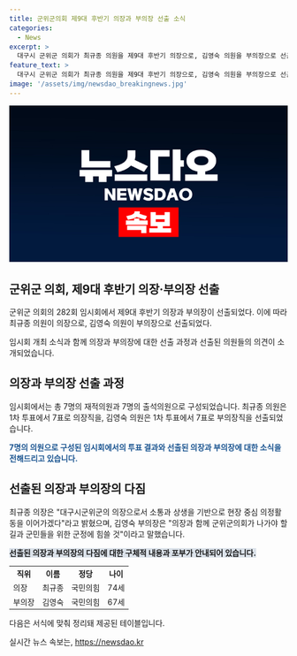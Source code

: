 ```yaml
---
title: 군위군의회 제9대 후반기 의장과 부의장 선출 소식
categories:
  - News
excerpt: >
  대구시 군위군 의회가 최규종 의원을 제9대 후반기 의장으로, 김영숙 의원을 부의장으로 선출했다. 재적의원 7명과 출석의원 7명으로 구성된 임시회에서 1차 투표 결과로 선출되었으며, 최규종 의장은 소통과 상생을 강조하고, 김영숙 부의장은 군민을 위한 군정에 힘쓸 것이라 밝혔다.
feature_text: >
  대구시 군위군 의회가 최규종 의원을 제9대 후반기 의장으로, 김영숙 의원을 부의장으로 선출했다. 재적의원 7명과 출석의원 7명으로 구성된 임시회에서 1차 투표 결과로 선출되었으며, 최규종 의장은 소통과 상생을 강조하고, 김영숙 부의장은 군민을 위한 군정에 힘쓸 것이라 밝혔다.
image: '/assets/img/newsdao_breakingnews.jpg'
---
```


<p><img src="/assets/img/newsdao_breakingnews.jpg" alt="implanttips 속보" /></p>

<h2 data-ke-size="size26">군위군 의회, 제9대 후반기 의장·부의장 선출</h2>

<p>군위군 의회의 282회 임시회에서 제9대 후반기 의장과 부의장이 선출되었다. 이에 따라 최규종 의원이 의장으로, 김영숙 의원이 부의장으로 선출되었다.</p>

<p data-ke-size="size16">임시회 개최 소식과 함께 의장과 부의장에 대한 선출 과정과 선출된 의원들의 의견이 소개되었습니다.</p>

<h2 data-ke-size="size26">의장과 부의장 선출 과정</h2>

<p>임시회에서는 총 7명의 재적의원과 7명의 출석의원으로 구성되었습니다. 최규종 의원은 1차 투표에서 7표로 의장직을, 김영숙 의원은 1차 투표에서 7표로 부의장직을 선출되었습니다.</p>

<p data-ke-size="size16"><b><span style="color: #1a5490;">7명의 의원으로 구성된 임시회에서의 투표 결과와 선출된 의장과 부의장에 대한 소식을 전해드리고 있습니다.</span></b></p>

<h2 data-ke-size="size26">선출된 의장과 부의장의 다짐</h2>

<p>최규종 의장은 "대구시군위군의 의장으로서 소통과 상생을 기반으로 현장 중심 의정활동을 이어가겠다"라고 밝혔으며, 김영숙 부의장은 "의장과 함께 군위군의회가 나가야 할 길과 군민들을 위한 군정에 힘쓸 것"이라고 말했습니다.</p>

<p data-ke-size="size16;"><b><span style="background-color: #21538527;">선출된 의장과 부의장의 다짐에 대한 구체적 내용과 포부가 안내되어 있습니다.</span></b></p>

<table>
  <tr>
    <th>직위</th>
    <th>이름</th>
    <th>정당</th>
    <th>나이</th>
  </tr>
  <tr>
    <td>의장</td>
    <td>최규종</td>
    <td>국민의힘</td>
    <td>74세</td>
  </tr>
  <tr>
    <td>부의장</td>
    <td>김영숙</td>
    <td>국민의힘</td>
    <td>67세</td>
  </tr>
</table>

<p data-ke-size="size16;">다음은 서식에 맞춰 정리돼 제공된 테이블입니다.</p>
실시간 뉴스 속보는, <a href="https://newsdao.kr" rel="dofollow">https://newsdao.kr</a>


